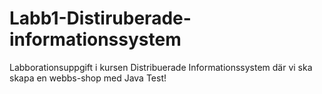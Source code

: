 # Labb1-Distiruberade-informationssystem
Labborationsuppgift i kursen Distribuerade Informationssystem där vi ska skapa en webbs-shop med Java
Test!